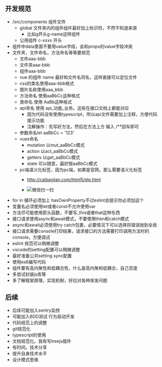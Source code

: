 ## 开发规范
* /src/components 组件文件
    * global 文件夹内的组件组件最好加上标识符，不然不知道来源
        * 比如g开头g-name这样组件
    * 公用组件 c-xxxx 开头
* 组件中data里面不要用value字段，会和props的value字段冲突
* 文件夹，文件命名，方法命名等等要规范
    * 文件aaa-bbb
    * 文件夹aaa-bbb
    * 组件aaa-bbb
    * vue 的组件 name 最好和文件名同名，这样直接可以定位文件
    * css的类名使用aaa-bbb格式
    * 图片名称使用aaa_bbb
    * 方法命名 使用aaBbCc这种格式
    * 类命名 使用 AaBb这种格式
    * api命名 使用 api_功能_业务。这些在接口文档上都能对应
        * 因为代码没有使用typescript，所以api文件需要加上注释，方便代码提示功能
        * 注解操作：先写好方法，然后在方法上方 输入 /**回车即可
    * 参数命名let aaBbCc = '123'
    * vuex命名 
        * mutation 以mut_aaBbCc模式
        * action 以act_aaBbCc模式
        * getters 以get_aaBbCc模式
        * state 可以随意，最好按aaBbCc模式
    * pc端语义化标签，因为pc端，如果是官网，那么需要语义化标签
        * http://caibaojian.com/html5/ele.html

        * ![微信扫一扫](https://sfflive-1304103866.cos.ap-guangzhou.myqcloud.com/image/ZZX001.png)
* for in 循环必须加上 hasOwnProperty不过eslint会提示你必须加这个
* 变量名必须使用let或者const不允许使用var
* 方法尽可能使用箭头函数，不要写_this或者that这种东西
* 接口请求使用async和await模式，不要使用then和catch模式
* async和await必须使用try catch包裹，必要情况下可以选择将错误抛到全局
* 接口请求需要console打印结果，请求接口的方法需要打印调用方法时的console，方便调试
* eslint 规范可以稍微调整
* vscode的setting配置可以稍微调整
* 最好准备公共setting sync配置
* 使用es6编写代码
* 组件要有高内聚性和低耦合性，什么是高内聚和低耦合，自己百度
* 多尝试封装js库等
* 多了解框架原理，实现机制，好应对各种突发问题

## 后续
* 后续可能加入sentry监控
* 可能加入BDD测试 行为驱动开发
* 代码规范上的调整
* git规范化
* typescript的使用
* 文档规范化。我有写treejs插件
* 有时间。技术分享
* 提升自身技术水平
* 设计模式思维
